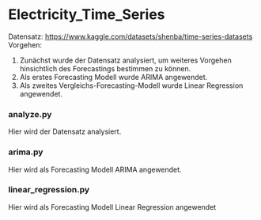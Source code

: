 # Electricity_Time_Series
Datensatz: https://www.kaggle.com/datasets/shenba/time-series-datasets
Vorgehen:
1. Zunächst wurde der Datensatz analysiert, um weiteres Vorgehen hinsichtlich des Forecastings bestimmen zu können.
2. Als erstes Forecasting Modell wurde ARIMA angewendet.
3. Als zweites Vergleichs-Forecasting-Modell wurde Linear Regression angewendet.



### analyze.py
Hier wird der Datensatz analysiert.

### arima.py
Hier wird als Forecasting Modell ARIMA angewendet.

### linear_regression.py
Hier wird als Forecasting Modell Linear Regression angewendet
